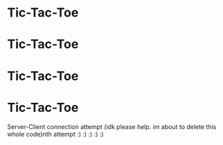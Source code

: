 # Tic-Tac-Toe
# Tic-Tac-Toe
# Tic-Tac-Toe
# Tic-Tac-Toe

Server-Client connection attempt (idk please help. im about to delete this whole code)nth attempt
:)
:)
:)
:)
:)
